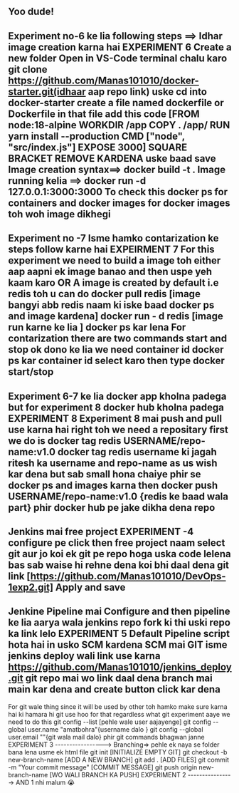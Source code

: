Yoo dude!
----------------------------------------------------------------------------------------------------------------------------------------------------------------------------------------------------------------
Experiment no-6 ke lia following steps ==> Idhar image creation karna hai EXPERIMENT 6
Create a new folder 
Open in VS-Code
terminal chalu karo
git clone https://github.com/Manas101010/docker-starter.git(idhaar aap repo link)
uske cd into docker-starter
create a file named dockerfile or Dockerfile in that file add this code
[FROM node:18-alpine
WORKDIR /app
COPY . /app/
RUN yarn install --production
CMD ["node", "src/index.js"]
EXPOSE 3000]
SQUARE BRACKET REMOVE KARDENA
uske baad save 
Image creation syntax==> docker build -t <image-name> . 
Image running kelia ==> docker run -d 127.0.0.1:3000:3000<image-name>
To check this docker ps for containers and docker images for docker images toh woh image dikhegi
----------------------------------------------------------------------------------------------------------------------------------------------------------------------------------------------------------------
Experiment no -7 Isme hamko contarization ke steps follow karne hai  EXPEIRMENT 7
For this experiment we need to build a image toh either aap aapni ek image banao and then uspe yeh kaam karo OR
A image is created by default i.e redis
toh u can do 
docker pull redis [image bangyi abb redis naam ki iske baad docker ps and image kardena]
docker run - d redis [image run karne ke lia ]
docker ps kar lena 
For contarization there are two commands start and stop ok dono ke lia we need container id
docker ps kar container id select karo 
then type docker start/stop <container id paste karo>
-----------------------------------------------------------------------------------------------------------------------------------------------------------------------------------------------------------------
Experiment 6-7 ke lia docker app kholna padega but for experiment 8 docker hub kholna padega EXPERIMENT 8
Experiment 8 mai push and pull use karna hai right toh we need a repositary
first we do is 
docker tag redis USERNAME/repo-name:v1.0
docker tag redis username ki jagah ritesh ka username and repo-name as us wish kar dena but sab small hona chaiye
phir se docker ps and images karna
then docker push USERNAME/repo-name:v1.0 {redis ke baad wala part}
phir docker hub pe jake dikha dena repo
-------------------------------------------------------------------------------------------------------------------------------------------------------------------------------------------------------------------
Jenkins mai free project EXPERIMENT -4 
configure pe click then free project naam select git aur jo koi ek git pe repo hoga uska code lelena 
bas sab waise hi rehne dena koi bhi daal dena git link [https://github.com/Manas101010/DevOps-1exp2.git]
Apply and save 
------------------------------------------------------------------------------------------------------------------------------------------------------------------------------------------------------------------
Jenkine Pipeline mai Configure and then pipeline ke lia aarya wala jenkins repo fork ki thi uski repo ka link lelo EXPERIMENT 5
Default Pipeline script hota hai in usko SCM kardena 
SCM mai GIT isme jenkins deploy wali link use karna https://github.com/Manas101010/jenkins_deploy.git
git repo mai wo link daal dena branch mai main kar dena and create button click kar dena
-------------------------------------------------------------------------------------------------------------------------------------------------------------------------------------------------------------------
For git wale thing since it will be used by other toh hamko make sure karna hai ki hamara hi git use hoo 
for that regardless what git experiment aaye we need to do this
git config --list [pehle wale user aajayenge]
git config --global user.name "amatbohra"{username dalo }
git config --global user.email ""{git wala mail dalo}
phir git commands bhagwan janne
EXPERIMENT 3 -----------------> Branching=> pehle ek naya se folder bana lena usme ek html file
git init [INITIALIZE EMPTY GIT]
git checkout -b new-branch-name [ADD A NEW BRANCH]
git add . [ADD FILES]
git commit -m "Your commit message" [COMMIT MESSAGE]
git push origin new-branch-name [WO WALI BRANCH KA PUSH]
EXPERIMENT 2 ----------------> AND 1 nhi malum 😭
